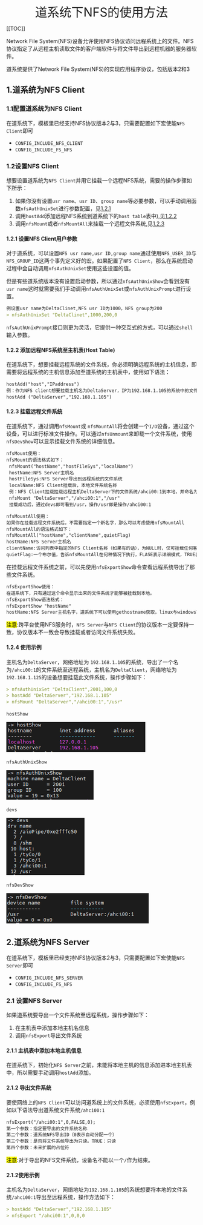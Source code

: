 <div align='center' ><font size=6>道系统下NFS的使用方法</font></div>

[[TOC]]

Network File System(NFS)设备允许使用NFS协议访问远程系统上的文件。NFS协议指定了从远程主机读取文件的客户端软件与将文件导出到远程机器的服务器软件。

道系统提供了Network File System(NFS)的实现应用程序协议，包括版本2和3

## 1.道系统为NFS Client

### 1.1配置道系统为NFS Client

在道系统下，模板里已经支持NFS协议版本2与3，只需要配置如下宏使能`NFS Client`即可

+ `CONFIG_INCLUDE_NFS_CLIENT`
+ `CONFIG_INCLUDE_FS_NFS`

### 1.2设置NFS Client

想要设置道系统为`NFS Client`并用它挂载一个远程NFS系统，需要的操作步骤如下所示：

1. 如果你没有设置`usr name`、`usr ID`、`group name`等必要参数，可以手动调用函数`nfsAuthUnixSet`进行参数配置，见[1.2.1]()
2. 调用`hostAdd`添加远程NFS系统到道系统下的`host table`表中),见[1.2.2]()
3. 调用`nfsMount`或者`nfsMountAll`来挂载一个远程文件系统,见[1.2.3]()

#### 1.2.1 设置NFS Client用户参数

对于道系统，可以设置`NFS usr name,usr ID,group name`通过使用`NFS_USER_ID`与`NFS_GROUP_ID`这两个事先定义好的宏。如果配置了`NFS Client`，那么在系统启动过程中会自动调用`nfsAuthUnixSet`使用这些设置的值。

但是有些道系统版本没有设置启动参数，所以通过`nfsAuthUnixShow`会看到没有`usr name`这时就需要我们手动调用`nfsAuthUnixSet`或`nfsAuthUnixPrompt`进行设置。

```markdown
例设置usr name为DeltaClinet,NFS usr ID为1000，NFS group为200
> nfsAuthUnixSet "DeltaClinet",1000,200,0
```

`nfsAuthUnixPrompt`接口则更为灵活，它提供一种交互式的方式，可以通过`shell`输入参数。

#### 1.2.2 添加远程NFS系统至主机表(Host Table)

在道系统下，想要挂载远程系统的文件系统，你必须明确远程系统的主机信息，即需要将远程系统的主机信息添加至道系统的主机表中，使用如下语法：

```markdown
hostAdd("host","IPaddress")
例：作为NFS client想要挂载主机名为DeltaServer，IP为192.168.1.105的系统中的文件系统，那么在NFS Client的操作方法为：
hostAdd ("DeltaServer","192.168.1.105")
```

#### 1.2.3 挂载远程文件系统

在道系统下，通过调用`nfsMount`或 `nfsMountAll`将会创建一个`I/O`设备，通过这个设备，可以进行标准文件操作。可以通过`nfsUnmount`来卸载一个文件系统，使用`nfsDevShow`可以显示挂载文件系统的详细信息。

```markdown
nfsMount使用：
nfsMount的语法格式如下：
 nfsMount("hostName","hostFileSys","localName")
 hostName:NFS Server主机名
 hostFileSys:NFS Server导出到远程系统的文件系统
 localName:NFS Client挂载后，本地文件系统名称
 例：NFS Client挂载挂载远程主机DeltaServer下的文件系统/ahci00:1到本地，并命名为/usr
 nfsMount "DeltaServer","/ahci00:1","/usr"
 挂载成功后，通过devs即可看到/usr，操作/usr即是操作/ahci00:1
```

```markdown
nfsMountAll使用：
如果你在挂载远程文件系统后，不需要指定一个新名字，那么可以考虑使用nfsMountAll
nfsMountAll的语法格式如下：
nfsMountAll("hostName","clientName",quietFlag)
hostName:NFS Server主机名
clientName:访问列表中指定的NFS Client名称（如果有的话），为NULL时，仅可挂载任何客户端都可以访问的文件系统。
quietFlag:一个布尔值，告诉nfsMountAll在何种情况下执行，FLASE表示详细模式，TRUE表示安静模式
```

在挂载远程文件系统之前，可以先使用`nfsExportShow`命令查看远程系统导出了那些文件系统。

```markdown
nfsExportShow使用：
在道系统下，只有通过这个命令显示出来的文件系统才能够被挂载到本地。
nfsExportShow语法格式：
nfsExportShow "hostName"
hostName:NFS Server主机名字，道系统下可以使用gethostname获取，linux与windows下可以使用hostname命令查看
```

<mark>注意</mark>:跨平台使用NFS服务时，`NFS Server`与`NFS Client`的协议版本一定要保持一致，协议版本不一致会导致挂载或者访问文件系统失败。

#### 1.2.4 使用示例

主机名为`DeltaServer`，网络地址为 `192.168.1.105`的系统，导出了一个名为`/ahci00:1`的文件系统至远程系统，主机名为`DeltaClient`，网络地址为`192.168.1.125`的设备想要挂载此文件系统，操作步骤如下：

```markdown
> nfsAuthUnixSet "DeltaClient",2001,100,0
> hostAdd "DeltaServer","192.168.1.105"
> nfsMount "DeltaServer","/ahci00:1","/usr"
```

`hostShow`

![](./pic/1.PNG)

`nfsAuthUnixShow`

![2](./pic/2.PNG)

`devs`

![3](./pic/3.PNG)

`nfsDevShow`

![4](./pic/4.PNG)

## 2.道系统为NFS Server

在道系统下，模板里已经支持NFS协议版本2与3，只需要配置如下宏使能`NFS Server`即可

+ `CONFIG_INCLUDE_NFS_SERVER`
+ `CONFIG_INCLUDE_FS_NFS`

### 2.1 设置NFS Server

如果道系统要导出一个文件系统至远程系统，操作步骤如下：

1. 在主机表中添加本地主机名信息
2. 调用`nfsExport`导出文件系统

#### 2.1.1 主机表中添加本地主机信息

在道系统下，初始化`NFS Server`之前，未能将本地主机的信息添加进本地主机表中，所以需要手动调用`hostAdd`添加。

#### 2.1.2 导出文件系统

要使网络上的`NFS Client`可以访问道系统上的文件系统，必须使用`nfsExport`，例如以下语法导出道系统文件系统`/ahci00:1`

```markdown
nfsExport("/ahci00:1",0,FALSE,0);
第一个参数：指定要导出的文件系统名称
第二个参数：道系统NFS导出ID（0表示自动分配一个）
第三个参数：是否将文件系统导出为只读。TRUE：只读
第四个参数：未来扩展的占位符
```

<mark>注意</mark>:对于导出的NFS文件系统，设备名不能以一个`/`作为结束。

#### 2.1.2使用示例

主机名为`DeltaServer`，网络地址为`192.168.1.105`的系统想要将本地的文件系统`/ahci00:1`导出至远程系统，操作方法如下：

```markdown
> hostAdd "DeltaServer","192.168.1.105"
> nfsExport "/ahci00:1",0,0,0
```

